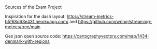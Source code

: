 Sources of the Exam Project

Inspiration for the dash layout: https://stream-metrics-b5f68d63e431.herokuapp.com/ and https://github.com/wnhoj/streaming-metrics/tree/main

Geo json open source code: https://cartographyvectors.com/map/1434-denmark-with-regions

